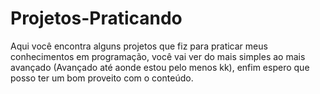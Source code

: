 # Projetos-Praticando
 Aqui você encontra alguns projetos que fiz para praticar meus conhecimentos em programação, você vai ver do mais simples ao mais avançado (Avançado até aonde estou pelo menos kk), enfim espero que posso ter um bom proveito com o conteúdo.
